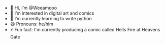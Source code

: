 - 👋 Hi, I’m @Weeamooo
- 👀 I’m interested in digital art and comics
- 🌱 I’m currently learning to write python
- 😄 Pronouns: he/him
- ⚡ Fun fact: I'm currently producing a comic called Hells Fire at Heavens Gate

<!---
Weeamooo/Weeamooo is a ✨ special ✨ repository because its `README.md` (this file) appears on your GitHub profile.
You can click the Preview link to take a look at your changes.
--->
